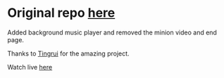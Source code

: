 # Original repo [here](https://github.com/eladoh/happy-birthday.git)

Added background music player and removed the minion video and end page. 

Thanks to [Tingrui](https://github.com/eladoh) for the amazing project.

Watch live [here](https://zareenhbd.netlify.app/)


